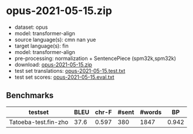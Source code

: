# opus-2021-05-15.zip

* dataset: opus
* model: transformer-align
* source language(s): cmn nan yue
* target language(s): fin
* model: transformer-align
* pre-processing: normalization + SentencePiece (spm32k,spm32k)
* download: [opus-2021-05-15.zip](https://object.pouta.csc.fi/Tatoeba-MT-models/fin-zho/opus-2021-05-15.zip)
* test set translations: [opus-2021-05-15.test.txt](https://object.pouta.csc.fi/Tatoeba-MT-models/fin-zho/opus-2021-05-15.test.txt)
* test set scores: [opus-2021-05-15.eval.txt](https://object.pouta.csc.fi/Tatoeba-MT-models/fin-zho/opus-2021-05-15.eval.txt)

## Benchmarks

| testset | BLEU  | chr-F | #sent | #words | BP |
|---------|-------|-------|-------|--------|----|
| Tatoeba-test.fin-zho 	| 37.6 	| 0.597 	| 380 	| 1847 	| 0.942 |

